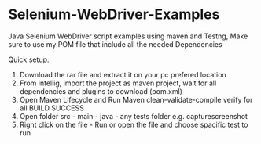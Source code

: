 # Selenium-WebDriver-Examples

Java Selenium WebDriver script examples using maven and Testng,
Make sure to use my POM file that include all the needed Dependencies

Quick setup:
1) Download the rar file and extract it on your pc prefered location
2) From intellig, import the project as maven project, wait for all dependencies and plugins to download (pom.xml)
3) Open Maven Lifecycle and Run Maven clean-validate-compile
   verify for all BUILD SUCCESS
4) Open folder src - main - java - any tests folder e.g. capturescreenshot
5) Right click on the file - Run or open the file and choose spacific test to run



